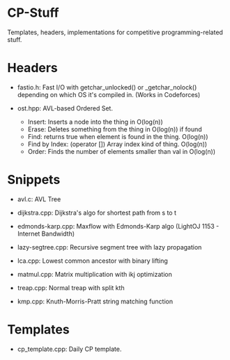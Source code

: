 # CP-Stuff
Templates, headers, implementations for competitive programming-related stuff.


# Headers
- fastio.h: Fast I/O with getchar_unlocked() or \_getchar_nolock() depending on which OS it's compiled in. (Works in Codeforces)

- ost.hpp:	AVL-based Ordered Set.
  - Insert: Inserts a node into the thing in O(log(n))
  - Erase: Deletes something from the thing in O(log(n)) if found
  -	Find: returns true when element is found in the thing. O(log(n))
  -	Find by Index: (operator []) Array index kind of thing. O(log(n))
  -	Order: Finds the number of elements smaller than val in O(log(n))

# Snippets
- avl.c: AVL Tree

- dijkstra.cpp: Dijkstra's algo for shortest path from s to t

- edmonds-karp.cpp: Maxflow with Edmonds-Karp algo (LightOJ 1153 - Internet Bandwidth)

- lazy-segtree.cpp: Recursive segment tree with lazy propagation

- lca.cpp: Lowest common ancestor with binary lifting

- matmul.cpp: Matrix multiplication with ikj optimization

- treap.cpp: Normal treap with split kth

- kmp.cpp: Knuth-Morris-Pratt string matching function

# Templates

- cp_template.cpp: Daily CP template.
